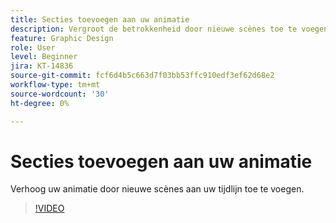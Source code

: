```yaml
---
title: Secties toevoegen aan uw animatie
description: Vergroot de betrokkenheid door nieuwe scènes toe te voegen aan uw tijdlijn
feature: Graphic Design
role: User
level: Beginner
jira: KT-14836
source-git-commit: fcf6d4b5c663d7f03bb53ffc910edf3ef62d68e2
workflow-type: tm+mt
source-wordcount: '30'
ht-degree: 0%

---
```


# Secties toevoegen aan uw animatie

Verhoog uw animatie door nieuwe scènes aan uw tijdlijn toe te voegen.

>[!VIDEO](https://video.tv.adobe.com/v/3426982?quality=12&learn=on&hidetitle=true)
